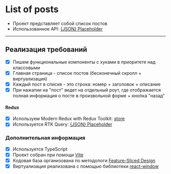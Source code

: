 # List of posts

- Проект представляет собой список постов
- Использованное API: [{JSON} Placeholder](https://jsonplaceholder.typicode.com/)

---

## Реализация требований

- [x] Пишем функциональные компоненты c хуками в приоритете над классовыми
- [x] Главная страница - список постов (бесконечный скролл + виртуализация)
- [x] Каждый пост в списке - это строка: номер + заголовок + описание
- [x] При нажатии на "пост" ведет на отдельный роут, где отображается полная информация о посте в произвольной форме + кнопка "назад"

#### Redux

- [x] Используем Modern Redux with Redux Toolkit: [store](src/app/providers/store/store.ts)
- [x] Используется RTK Query: [{JSON} Placeholder](src/shared/api/postsApi.ts)

### Дополнительная информация

- [x] Используется TypeScript
- [x] Проект собран при помощи [Vite](https://vitejs.dev)
- [x] Кодовая база организована по методологи [Feature-Sliced Design](https://feature-sliced.design/ru/)
- [x] Виртуализация реализована с помощью библиотеки [react-window](https://github.com/bvaughn/react-window)
